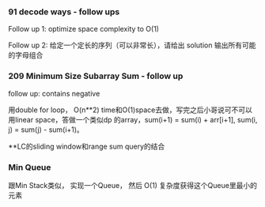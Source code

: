 ### 91 decode ways - follow ups

Follow up 1: optimize space complexity to O(1)

Follow up 2: 给定一个定长的序列（可以非常长），请给出 solution 输出所有可能的字母组合

### 209 Minimum Size Subarray Sum - follow up

follow up: contains negative

用double for loop， O(n**2) time和O(1)space去做，写完之后小哥说可不可以用linear space，答做一个类似dp 的array，sum(i+1) = sum(i) + arr[i+1], sum(i, j) = sum(j) - sum(i+1)。

**LC的sliding window和range sum query的结合

### Min Queue

跟Min Stack类似， 实现一个Queue， 然后 O(1) 复杂度获得这个Queue里最小的元素
